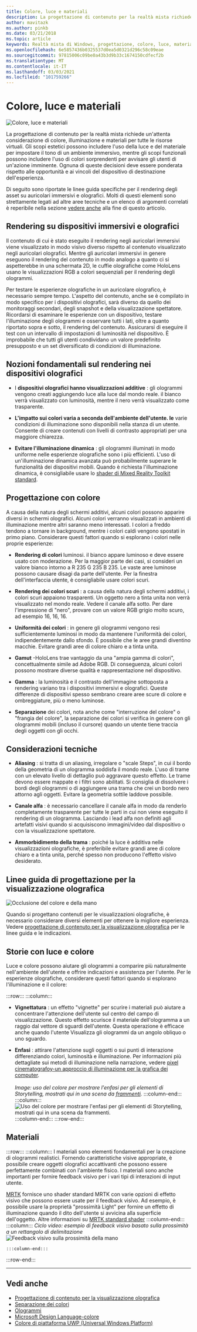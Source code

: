 ```yaml
---
title: Colore, luce e materiali
description: La progettazione di contenuto per la realtà mista richiede un'attenta considerazione di colore, illuminazione e materiali per tutti gli asset visivi.
author: mavitazk
ms.author: pinkb
ms.date: 03/21/2018
ms.topic: article
keywords: Realtà mista di Windows, progettazione, colore, luce, materiali, cuffie per realtà mista, auricolare di realtà mista, auricolare di realtà virtuale, HoloLens, MRTK, Toolkit realtà mista
ms.openlocfilehash: 6e5857436b0325537d0ea5d0321d296c58c09eae
ms.sourcegitcommit: 97815006c09be0a43b3d9b33c1674150cdfecf2b
ms.translationtype: MT
ms.contentlocale: it-IT
ms.lasthandoff: 03/03/2021
ms.locfileid: "101759266"
---
```

# <a name="color-light-and-materials"></a>Colore, luce e materiali

![Colore, luce e materiali](images/RemoteRendering.jpg)

La progettazione di contenuto per la realtà mista richiede un'attenta considerazione di colore, illuminazione e materiali per tutte le risorse virtuali. Gli scopi estetici possono includere l'uso della luce e del materiale per impostare il tono di un ambiente immersivo, mentre gli scopi funzionali possono includere l'uso di colori sorprendenti per avvisare gli utenti di un'azione imminente. Ognuna di queste decisioni deve essere ponderata rispetto alle opportunità e ai vincoli del dispositivo di destinazione dell'esperienza.

Di seguito sono riportate le linee guida specifiche per il rendering degli asset su auricolari immersivi e olografici. Molti di questi elementi sono strettamente legati ad altre aree tecniche e un elenco di argomenti correlati è reperibile nella sezione [vedere anche](color-light-and-materials.md#see-also) alla fine di questo articolo.

## <a name="rendering-on-immersive-vs-holographic-devices"></a>Rendering su dispositivi immersivi e olografici

Il contenuto di cui è stato eseguito il rendering negli auricolari immersivi viene visualizzato in modo visivo diverso rispetto al contenuto visualizzato negli auricolari olografici. Mentre gli auricolari immersivi in genere eseguono il rendering del contenuto in modo analogo a quanto ci si aspetterebbe in una schermata 2D, le cuffie olografiche come HoloLens usano le visualizzazioni RGB a colori sequenziali per il rendering degli ologrammi.

Per testare le esperienze olografiche in un auricolare olografico, è necessario sempre tempo. L'aspetto del contenuto, anche se è compilato in modo specifico per i dispositivi olografici, sarà diverso da quello dei monitoraggi secondari, degli snapshot e della visualizzazione spettatore. Ricordarsi di esaminare le esperienze con un dispositivo, testare l'illuminazione degli ologrammi e osservare tutti i lati, oltre a quanto riportato sopra e sotto, il rendering del contenuto. Assicurarsi di eseguire il test con un intervallo di impostazioni di luminosità nel dispositivo. È improbabile che tutti gli utenti condividano un valore predefinito presupposto e un set diversificato di condizioni di illuminazione.

## <a name="fundamentals-of-rendering-on-holographic-devices"></a>Nozioni fondamentali sul rendering nei dispositivi olografici

* I **dispositivi olografici hanno visualizzazioni additive** : gli ologrammi vengono creati aggiungendo luce alla luce dal mondo reale. il bianco verrà visualizzato con luminosità, mentre il nero verrà visualizzato come trasparente.

* **L'impatto sui colori varia a seconda dell'ambiente dell'utente. le** varie condizioni di illuminazione sono disponibili nella stanza di un utente. Consente di creare contenuti con livelli di contrasto appropriati per una maggiore chiarezza.

* **Evitare l'illuminazione dinamica** : gli ologrammi illuminati in modo uniforme nelle esperienze olografiche sono i più efficienti. L'uso di un'illuminazione dinamica avanzata può probabilmente superare le funzionalità dei dispositivi mobili. Quando è richiesta l'illuminazione dinamica, è consigliabile usare lo [shader di Mixed Reality Toolkit standard](https://github.com/microsoft/MixedRealityToolkit-Unity/blob/mrtk_release/Documentation/README_MRTKStandardShader.md). 

## <a name="designing-with-color"></a>Progettazione con colore

A causa della natura degli schermi additivi, alcuni colori possono apparire diversi in schermi olografici. Alcuni colori verranno visualizzati in ambienti di illuminazione mentre altri saranno meno interessati. I colori a freddo tendono a tornare in background, mentre i colori caldi vengono spostati in primo piano. Considerare questi fattori quando si esplorano i colori nelle proprie esperienze:

* **Rendering di colori** luminosi. il bianco appare luminoso e deve essere usato con moderazione. Per la maggior parte dei casi, si consideri un valore bianco intorno a R 235 G 235 B 235. Le vaste aree luminose possono causare disagi da parte dell'utente. Per la finestra dell'interfaccia utente, è consigliabile usare colori scuri.

* **Rendering dei colori scuri** : a causa della natura degli schermi additivi, i colori scuri appaiono trasparenti. Un oggetto nero a tinta unita non verrà visualizzato nel mondo reale. Vedere il canale alfa sotto. Per dare l'impressione di "nero", provare con un valore RGB grigio molto scuro, ad esempio 16, 16, 16.

* **Uniformità dei colori** : in genere gli ologrammi vengono resi sufficientemente luminosi in modo da mantenere l'uniformità dei colori, indipendentemente dallo sfondo. È possibile che le aree grandi diventino macchie. Evitare grandi aree di colore chiaro e a tinta unita.

* **Gamut** -HoloLens trae vantaggio da una "ampia gamma di colori", concettualmente simile ad Adobe RGB. Di conseguenza, alcuni colori possono mostrare diverse qualità e rappresentazione nel dispositivo.

* **Gamma** : la luminosità e il contrasto dell'immagine sottoposta a rendering variano tra i dispositivi immersivi e olografici. Queste differenze di dispositivi spesso sembrano creare aree scure di colore e ombreggiature, più o meno luminose.

* **Separazione** dei colori, nota anche come "interruzione del colore" o "frangia del colore", la separazione dei colori si verifica in genere con gli ologrammi mobili (incluso il cursore) quando un utente tiene traccia degli oggetti con gli occhi.

## <a name="technical-considerations"></a>Considerazioni tecniche

* **Aliasing** : si tratta di un aliasing, irregolare o "scale Steps", in cui il bordo della geometria di un ologramma soddisfa il mondo reale. L'uso di trame con un elevato livello di dettaglio può aggravare questo effetto. Le trame devono essere mappate e i filtri sono abilitati. Si consiglia di dissolvere i bordi degli ologrammi o di aggiungere una trama che crei un bordo nero attorno agli oggetti. Evitare la geometria sottile laddove possibile.

* **Canale alfa** : è necessario cancellare il canale alfa in modo da renderlo completamente trasparente per tutte le parti in cui non viene eseguito il rendering di un ologramma. Lasciando i lead alfa non definiti agli artefatti visivi quando si acquisiscono immagini/video dal dispositivo o con la visualizzazione spettatore.

* **Ammorbidimento della trama** : poiché la luce è additiva nelle visualizzazioni olografiche, è preferibile evitare grandi aree di colore chiaro e a tinta unita, perché spesso non producono l'effetto visivo desiderato.

## <a name="design-guidelines-for-holographic-display"></a>Linee guida di progettazione per la visualizzazione olografica

![Occlusione del colore e della mano](images/color_handocclusion.jpg)

Quando si progettano contenuti per le visualizzazioni olografiche, è necessario considerare diversi elementi per ottenere la migliore esperienza. Vedere [progettazione di contenuto per la visualizzazione olografica](designing-content-for-holographic-display.md) per le linee guida e le indicazioni.

## <a name="storytelling-with-light-and-color"></a>Storie con luce e colore

Luce e colore possono aiutare gli ologrammi a comparire più naturalmente nell'ambiente dell'utente e offrire indicazioni e assistenza per l'utente. Per le esperienze olografiche, considerare questi fattori quando si esplorano l'illuminazione e il colore:

:::row:::
    :::column:::
* **Vignettatura** : un effetto "vignette" per scurire i materiali può aiutare a concentrare l'attenzione dell'utente sul centro del campo di visualizzazione. Questo effetto scurisce il materiale dell'ologramma a un raggio dal vettore di sguardi dell'utente. Questa operazione è efficace anche quando l'utente Visualizza gli ologrammi da un angolo obliquo o uno sguardo.

* **Enfasi** : attirare l'attenzione sugli oggetti o sui punti di interazione differenziando colori, luminosità e illuminazione. Per informazioni più dettagliate sui metodi di illuminazione nella narrazione, vedere [pixel cinematografoy-un approccio di illuminazione per la grafica dei computer](http://media.siggraph.org/education/cgsource/Archive/ConfereceCourses/S96/course30.pdf).<br>
        <br>
        *Image: uso del colore per mostrare l'enfasi per gli elementi di Storytelling, mostrati qui in una scena da [frammenti](https://www.microsoft.com/p/fragments/9nblggh5ggm8).*
    :::column-end:::
        :::column:::
        ![Uso del colore per mostrare l'enfasi per gli elementi di Storytelling, mostrati qui in una scena da frammenti.](images/640px-fragments.jpg)<br>
    :::column-end:::
:::row-end:::

## <a name="materials"></a>Materiali

:::row:::
    :::column:::
I materiali sono elementi fondamentali per la creazione di ologrammi realistici. Fornendo caratteristiche visive appropriate, è possibile creare oggetti olografici accattivanti che possono essere perfettamente combinati con l'ambiente fisico. I materiali sono anche importanti per fornire feedback visivo per i vari tipi di interazioni di input utente.  

[MRTK](https://github.com/Microsoft/MixedRealityToolkit-Unity) fornisce uno shader standard MRTK con varie opzioni di effetto visivo che possono essere usate per il feedback visivo. Ad esempio, è possibile usare la proprietà "prossimità Light" per fornire un effetto di illuminazione quando il dito dell'utente si avvicina alla superficie dell'oggetto. Altre informazioni su [MRTK standard shader](https://docs.microsoft.com/windows/mixed-reality/mrtk-docs/features/rendering/mrtk-standard-shader.md)
    :::column-end:::
        :::column:::
    *Ciclo video: esempio di feedback visivo basato sulla prossimità a un rettangolo di delimitazione* 
     ![ Feedback visivo sulla prossimità della mano](images/HoloLens2_Proximity.gif)

    :::column-end:::
:::row-end:::
<br>

---

## <a name="see-also"></a>Vedi anche
* [Progettazione di contenuto per la visualizzazione olografica](designing-content-for-holographic-display.md)
* [Separazione dei colori](../develop/platform-capabilities-and-apis/hologram-stability.md#color-separation)
* [Ologrammi](../discover/hologram.md)
* [Microsoft Design Language-colore](https://www.microsoft.com/design/color)
* [Colore di piattaforma UWP (Universal Windows Platform)](/windows/uwp/style/color)